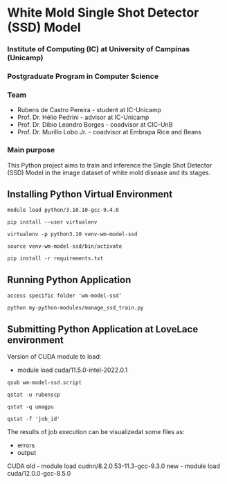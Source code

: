 # White Mold Single Shot Detector (SSD) Model 

### Institute of Computing (IC) at University of Campinas (Unicamp)

### Postgraduate Program in Computer Science

### Team

* Rubens de Castro Pereira - student at IC-Unicamp
* Prof. Dr. Hélio Pedrini - advisor at IC-Unicamp
* Prof. Dr. Díbio Leandro Borges - coadvisor at CIC-UnB
* Prof. Dr. Murillo Lobo Jr. - coadvisor at Embrapa Rice and Beans

### Main purpose

This Python project aims to train and inference the Single Shot Detector (SSD) Model in the image dataset of white mold disease and its stages.

## Installing Python Virtual Environment
```
module load python/3.10.10-gcc-9.4.0
```
```
pip install --user virtualenv
```
```
virtualenv -p python3.10 venv-wm-model-ssd
```
```
source venv-wm-model-ssd/bin/activate
```
```
pip install -r requirements.txt
```

## Running Python Application 

```
access specific folder 'wm-model-ssd'
```
```
python my-python-modules/manage_ssd_train.py
```

## Submitting Python Application at LoveLace environment 

Version of CUDA module to load: 
- module load cuda/11.5.0-intel-2022.0.1

```
qsub wm-model-ssd.script
```
```
qstat -u rubenscp 
```
```
qstat -q umagpu 
```
```
qstat -f 'job_id' 
```

The results of job execution can be visualizedat some files as:
- errors
- output 


CUDA 
old - module load cudnn/8.2.0.53-11.3-gcc-9.3.0
new - module load cuda/12.0.0-gcc-8.5.0 
